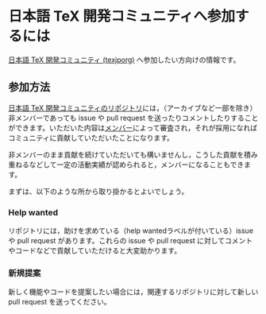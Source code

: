 # 日本語 TeX 開発コミュニティへ参加するには

[日本語 TeX 開発コミュニティ (texjporg)](https://texjp.org/)
へ参加したい方向けの情報です。

## 参加方法

[日本語 TeX 開発コミュニティのリポジトリ](repositories.md)には，（アーカイブなど一部を除き）非メンバーであっても issue や pull request を送ったりコメントしたりすることができます。いただいた内容は[メンバー](member.md)によって審査され，それが採用になればコミュニティに貢献していただいたことになります。

非メンバーのまま貢献を続けていただいても構いませんし，こうした貢献を積み重ねるなどして一定の活動実績が認められると，メンバーになることもできます。

まずは、以下のような所から取り掛かるとよいでしょう。

### Help wanted

リポジトリには，助けを求めている（help wantedラベルが付いている）issue や pull request があります。これらの issue や pull request に対してコメントやコードなどで貢献していただけると大変助かります。

### 新規提案

新しく機能やコードを提案したい場合には，関連するリポジトリに対して新しい pull request を送ってください。

